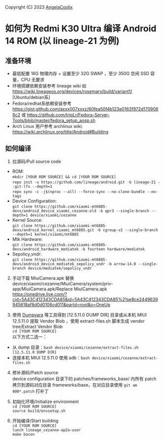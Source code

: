 Copyright (C) 2023 [AngelaCooljx](https://github.com/AngelaCooljx)

# 如何为 Redmi K30 Ultra 编译 Android 14 ROM (以 lineage-21 为例)

## 准备环境
- 最低配置 16G 物理内存 + 设置至少 32G SWAP ，至少 350G 空闲 SSD 容量，CPU 无要求
- 环境搭建依赖安装参考 lineage wiki 如 https://wiki.lineageos.org/devices/rosemary/build/variant1/ [Ubuntu/debian系]  
- Fedora/redhat系依赖安装参考 https://gist.github.com/axxx007xxxz/60fea50f4b123e0163f972d1709068c2 或 https://github.com/tripLr/Fedora-Server-Tools/blob/master/fedora_setup_aosp.sh  
- Arch Linux 用户参考 archlinux wiki: https://wiki.archlinux.org/title/Android#Building

## 如何编译
1. 拉源码/Pull source code
- ROM:  
`mkdir [YOUR ROM SOURCE] && cd [YOUR ROM SOURCE]`  
`repo init -u https://github.com/lineage/android.git -b lineage-21 --git-lfs --depth=1`  
`repo sync -c -j$(nproc --all) --force-sync --no-clone-bundle --no-tags`  
- Device Configuration:  
`git clone https://github.com/xiaomi-mt6885-devs/android_device_xiaomi_cezanne-old -b qpr3 --single-branch --depth=1 device/xiaomi/cezanne`
- Kernel Source:  
`git clone https://github.com/xiaomi-mt6885-devs/android_kernel_xiaomi_mt6885.git -b cgroup-v2 --single-branch --depth=1 kernel/xiaomi/mt6885`
- Mtk Hardware:  
`git clone https://github.com/xiaomi-mt6885-devs/android_hardware_mediatek -b fourteen hardware/mediatek`
- Sepolicy_vndr:  
`git clone https://github.com/xiaomi-mt6885-devs/android_device_mediatek_sepolicy_vndr -b arrow-14.0 --single-branch device/mediatek/sepolicy_vndr`

2. 手动下载 MiuiCamera.apk 替换 device/xiaomi/cezanne/MiuiCamera/system/priv-app/MiuiCamera.apk/Replace MiuiCamera.apk  
https://onedrive.live.com/?cid=5A43C412343CDA85&id=5A43C412343CDA85%21se8ce2449639945618af8d0d0106cd011&parId=root&o=OneUp

3. 使用 [Dumpyara](https://github.com/AndroidDumps/dumpyara) 等工具得到 [12.5.11.0 DUMP DIR] 目录或从本机 MIUI 12.5.11.0 提取 Vendor Blob ，使用 extract-files.sh 脚本生成 vendor tree/Extract Vendor Blob  
`cd [YOUR ROM SOURCE]`  
以下方式二选一：  
- 从 dump 目录：`bash device/xiaomi/cezanne/extract-files.sh [12.5.11.0 DUMP DIR]`
- 连接本机 MIUI 12.5.11.0 使用 adb：`bash device/xiaomi/cezanne/extract-files.sh`

4. 修补源码/Patch source  
  device configuration 目录下的 patches/frameworks_base/ 内所有 patch 拷贝到源码对应目录 frameworks/base，在对应目录使用 `git am 000*.patch` 打补丁

5. 初始化环境/Initialize environment  
`cd [YOUR ROM SOURCE]`  
`source build/envsetup.sh`  

6. 开始编译/Start building  
`cd [YOUR ROM SOURCE]`  
`lunch lineage_cezanne-ap2a-user`  
`make bacon`
